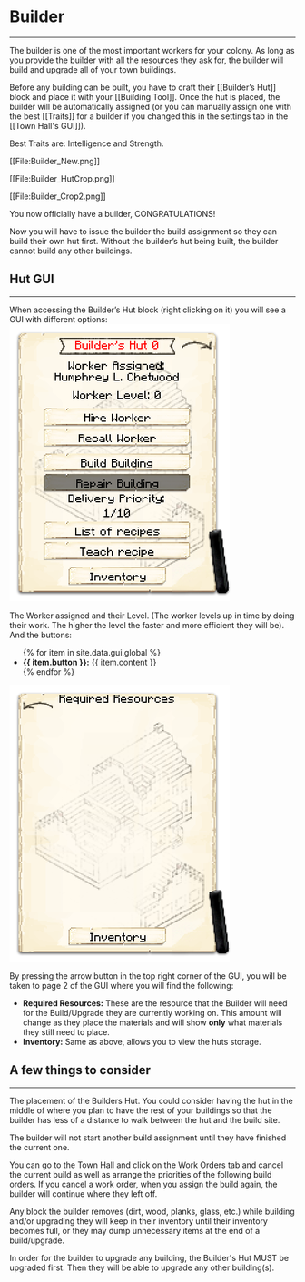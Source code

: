 # Builder
<hr>

The builder is one of the most important workers for your colony. As long as you provide the builder with all the resources they ask for, the builder will build and upgrade all of your town buildings.

Before any building can be built, you have to craft their [[Builder’s Hut]] block and place it with your [[Building Tool]]. Once the hut is placed, the builder will be automatically assigned (or you can manually assign one with the best [[Traits]] for a builder if you changed this in the settings tab in the [[Town Hall's GUI]]).

Best Traits are: Intelligence and Strength.

[[File:Builder_New.png]]

[[File:Builder_HutCrop.png]]

[[File:Builder_Crop2.png]]

You now officially have a builder, CONGRATULATIONS!

Now you will have to issue the builder the build assignment so they can build their own hut first. Without the builder’s hut being built, the builder cannot build any other buildings.

## Hut GUI
<hr>
When accessing the Builder’s Hut block (right clicking on it) you will see a GUI with different options:

<div class="row">
  <div class="col-sm-12 col-md">
    <img src="../assets/images/gui/buildergui.png" class="img-fluid mx-auto" alt="Builder GUI">
  </div>
  <div class="col-sm-12 col-md">
    <p>The Worker assigned and their Level. (The worker levels up in time by doing their work. The higher the level the faster and more efficient they will be). And the buttons:</p>
    <ul>
      {% for item in site.data.gui.global %}
        <li><strong>{{ item.button }}:</strong> {{ item.content }}</li>
      {% endfor %}
    </ul>
  </div>
</div>
<div class="row">
  <div class="col-sm-12 col-md">
    <img src="../assets/images/gui/buildergui2.png" class="img-fluid mx-auto" alt="Builder GUI 2">
  </div>
  <div class="col-sm-12 col-md">
    <p>By pressing the arrow button in the top right corner of the GUI, you will be taken to page 2 of the GUI where you will find the following:</p>
    <ul>
      <li><strong>Required Resources:</strong> These are the resource that the Builder will need for the Build/Upgrade they are currently working on. This amount will change as they place the materials and will show <strong>only</strong> what materials they still need to place.</li>
      <li><strong>Inventory:</strong> Same as above, allows you to view the huts storage.</li>
    </ul>
  </div>
</div>

## A few things to consider
<hr>

The placement of the Builders Hut. You could consider having the hut in the middle of where you plan to have the rest of your buildings so that the builder has less of a distance to walk between the hut and the build site.

The builder will not start another build assignment until they have finished the current one.

You can go to the Town Hall and click on the Work Orders tab and cancel the current build as well as arrange the priorities of the following build orders. If you cancel a work order, when you assign the build again, the builder will continue where they left off.

Any block the builder removes (dirt, wood, planks, glass, etc.) while building and/or upgrading they will keep in their inventory until their inventory becomes full, or they may dump unnecessary items at the end of a build/upgrade.

In order for the builder to upgrade any building, the Builder's Hut MUST be upgraded first. Then they will be able to upgrade any other building(s).
